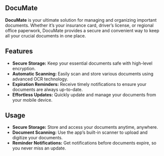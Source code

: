 ## DocuMate

**DocuMate** is your ultimate solution for managing and organizing important documents. Whether it’s your insurance card, driver’s license, or regional office paperwork, DocuMate provides a secure and convenient way to keep all your crucial documents in one place. 

## Features

- **Secure Storage:** Keep your essential documents safe with high-level encryption.
- **Automatic Scanning:** Easily scan and store various documents using advanced OCR technology.
- **Expiration Reminders:** Receive timely notifications to ensure your documents are always up-to-date.
- **Effortless Updates:** Quickly update and manage your documents from your mobile device.

## Usage

- **Secure Storage:** Store and access your documents anytime, anywhere.
- **Document Scanning:** Use the app’s built-in scanner to upload and digitize your documents.
- **Reminder Notifications:** Get notifications before documents expire, so you never miss an update.

<!-- ## Getting Started

1. **Download and Install:** Get DocuMate from the [Google Play].
2. **Create an Account:** Sign up and set up your account.
3. **Add Documents:** Use the app to scan and upload your insurance cards, driver’s licenses, and other important documents.
4. **Set Reminders:** Enable reminders to keep track of expiration dates and ensure timely updates. -->


